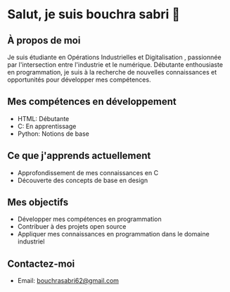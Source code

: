 
# Salut, je suis bouchra sabri 👋

## À propos de moi
Je suis étudiante en Opérations Industrielles et Digitalisation , passionnée par l'intersection entre l'industrie et le numérique. Débutante enthousiaste en programmation, je suis à la recherche de nouvelles connaissances et opportunités pour développer mes compétences.

## Mes compétences en développement
- HTML: Débutante
- C: En apprentissage
- Python: Notions de base

## Ce que j'apprends actuellement
- Approfondissement de mes connaissances en C
- Découverte des concepts de base en design

## Mes objectifs
- Développer mes compétences en programmation
- Contribuer à des projets open source
- Appliquer mes connaissances en programmation dans le domaine industriel

## Contactez-moi
- Email: bouchrasabri62@gmail.com
